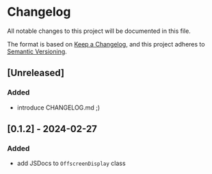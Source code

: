 # Changelog

All notable changes to this project will be documented in this file.

The format is based on [Keep a Changelog](https://keepachangelog.com/en/1.1.0/),
and this project adheres to [Semantic Versioning](https://semver.org/spec/v2.0.0.html).

## [Unreleased]

### Added

- introduce CHANGELOG.md ;)


## [0.1.2] - 2024-02-27

### Added

- add JSDocs to `OffscreenDisplay` class
